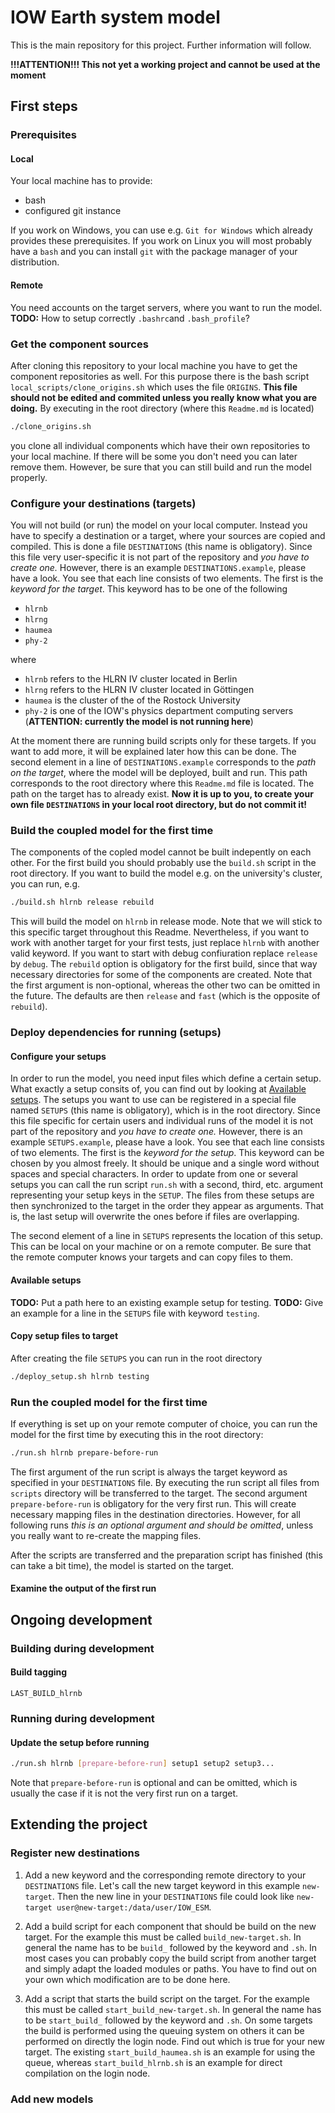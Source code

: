 # IOW Earth system model

This is the main repository for this project.
Further information will follow.

**!!!ATTENTION!!! This not yet a working project and cannot be used at the moment**


## First steps


### Prerequisites


#### Local

Your local machine has to provide:

* bash
* configured git instance

If you work on Windows, you can use e.g. `Git for Windows` which already provides these prerequisites.
If you work on Linux you will most probably have a `bash` and you can install `git` with the package manager of your distribution.


#### Remote

You need accounts on the target servers, where you want to run the model.
**TODO:** How to setup correctly `.bashrc`and `.bash_profile`?


### Get the component sources

After cloning this repository to your local machine you have to get the component repositories as well.
For this purpose there is the bash script `local_scripts/clone_origins.sh` which uses the file `ORIGINS`. 
**This file should not be edited and commited unless you really know what you are doing.**
By executing in the root directory (where this `Readme.md` is located)

``` bash
./clone_origins.sh
```

you clone all individual components which have their own repositories to your local machine.
If there will be some you don't need you can later remove them. 
However, be sure that you can still build and run the model properly.


### Configure your destinations (targets)

You will not build (or run) the model on your local computer.
Instead you have to specify a destination or a target, where your sources are copied and compiled.
This is done a file `DESTINATIONS` (this name is obligatory). 
Since this file very user-specific it is not part of the repository and *you have to create one.*
However, there is an example `DESTINATIONS.example`, please have a look.
You see that each line consists of two elements.
The first is the *keyword for the target*. This keyword has to be one of the following

* `hlrnb`
* `hlrng`
* `haumea`
* `phy-2`

where 

* `hlrnb` refers to the HLRN IV cluster located in Berlin
* `hlrng` refers to the HLRN IV cluster located in Göttingen
* `haumea` is the cluster of the of the Rostock University
* `phy-2` is one of the IOW's physics department computing servers (**ATTENTION: currently the model is not running here**)

At the moment there are running build scripts only for these targets. 
If you want to add more, it will be explained later how this can be done.
The second element in a line of `DESTINATIONS.example` corresponds to the *path on the target*, where the model will be deployed, built and run.
This path corresponds to the root directory where this `Readme.md` file is located. The path on the target has to already exist.
**Now it is up to you, to create your own file `DESTINATIONS` in your local root directory, but do not commit it!**


### Build the coupled model for the first time

The components of the copled model cannot be built indepently on each other.
For the first build you should probably use the `build.sh` script in the root directory.
If you want to build the model e.g. on the university's cluster, you can run, e.g.

``` bash
./build.sh hlrnb release rebuild
``` 

This will build the model on `hlrnb` in release mode.
Note that we will stick to this specific target throughout this Readme.
Nevertheless, if you want to work with another target for your first tests, just replace `hlrnb` with another valid keyword.
If you want to start with debug confiuration replace `release` by `debug`.
The `rebuild` option is obligatory for the first build, since that way necessary directories for some of the components are created.
Note that the first argument is non-optional, whereas the other two can be omitted in the future. 
The defaults are then `release` and `fast` (which is the opposite of `rebuild`).


### Deploy dependencies for running (setups)


#### Configure your setups

In order to run the model, you need input files which define a certain setup.
What exactly a setup consits of, you can find out by looking at [Available setups](ref-Available_setups).
The setups you want to use can be registered in a special file named `SETUPS` (this name is obligatory), 
which is in the root directory.
Since this file specific for certain users and individual runs of the model it is not part of the repository and *you have to create one.*
However, there is an example `SETUPS.example`, please have a look.
You see that each line consists of two elements.
The first is the *keyword for the setup*. 
This keyword can be chosen by you almost freely.
It should be unique and a single word without spaces and special characters.
In order to update from one or several setups you can call the run script `run.sh` with a second, third, etc. argument representing your setup keys in the `SETUP`.
The files from these setups are then synchronized to the target in the order they appear as arguments.
That is, the last setup will overwrite the ones before if files are overlapping.

The second element of a line in `SETUPS` represents the location of this setup. 
This can be local on your machine or on a remote computer.
Be sure that the remote computer knows your targets and can copy files to them. 


#### <a name="ref-Available_setups"> Available setups </a>

**TODO:** Put a path here to an existing example setup for testing.
**TODO:** Give an example for a line in the `SETUPS` file with keyword `testing`.


#### Copy setup files to target

After creating the file `SETUPS` you can run in the root directory

``` bash
./deploy_setup.sh hlrnb testing
``` 


### Run the coupled model for the first time

If everything is set up on your remote computer of choice, you can run the model for the first time by executing this in the root directory:

``` bash
./run.sh hlrnb prepare-before-run
``` 

The first argument of the run script is always the target keyword as specified in your `DESTINATIONS` file.
By executing the run script all files from `scripts` directory will be transferred to the target.
The second argument `prepare-before-run` is obligatory for the very first run.
This will create necessary mapping files in the destination directories.
However, for all following runs *this is an optional argument and should be omitted*, unless you really want to re-create the mapping files.

After the scripts are transferred and the preparation script has finished (this can take a bit time),
the model is started on the target.

#### Examine the output of the first run


## Ongoing development

### Building during development


#### Build tagging
`LAST_BUILD_hlrnb`


### Running during development


#### Update the setup before running

``` bash
./run.sh hlrnb [prepare-before-run] setup1 setup2 setup3...
```

Note that `prepare-before-run` is optional and can be omitted, which is usually the case if it is not the very first run on a target.

## Extending the project

### Register new destinations

1. Add a new keyword and the corresponding remote directory to your `DESTINATIONS` file.
Let's call the new target keyword in this example `new-target`.
Then the new line in your `DESTINATIONS` file could look like `new-target user@new-target:/data/user/IOW_ESM`.

2. Add a build script for each component that should be build on the new target. 
For the example this must be called `build_new-target.sh`.
In general the name has to be `build_` followed by the keyword and `.sh`.
In most cases you can probably copy the build script from another target and simply adapt the loaded modules or paths.
You have to find out on your own which modification are to be done here.

3. Add a script that starts the build script on the target. 
For the example this must be called `start_build_new-target.sh`.
In general the name has to be `start_build_` followed by the keyword and `.sh`.
On some targets the build is performed using the queuing system on others it can be performed on directly the login node.
Find out which is true for your new target.
The existing `start_build_haumea.sh` is an example for using the queue, whereas `start_build_hlrnb.sh` is an example for direct compilation on the login node.

### Add new models